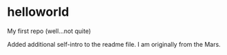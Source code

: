 # helloworld
My first repo (well...not quite)

Added additional self-intro to the readme file. I am originally from the Mars.
